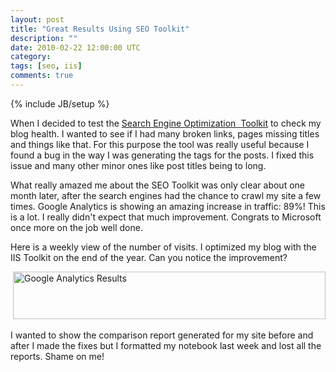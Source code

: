 ```yaml
---
layout: post
title: "Great Results Using SEO Toolkit"
description: ""
date: 2010-02-22 12:00:00 UTC
category: 
tags: [seo, iis]
comments: true
---
```

{% include JB/setup %}

<div id="post">
<p>When I decided to test the&nbsp;<a href="http://www.iis.net/expand/SEOToolkit">Search Engine Optimization &nbsp;Toolkit</a>&nbsp;to check my blog health. I wanted to see if I had many broken links, pages missing titles and things like that. For this purpose the tool was really useful because I found a bug in the way I was generating the tags for the posts. I fixed this issue and many other minor ones like post titles being to long.</p>
<p>What really amazed me about the SEO Toolkit was only clear about one month later, after the search engines had the chance to crawl my site a few times. Google Analytics is showing an amazing increase in traffic: 89%! This is a lot. I really didn't expect that much improvement. Congrats to Microsoft once more on the job well done.</p>
<p>Here is a weekly view of the number of visits. I optimized my blog with the IIS Toolkit on the end of the year. Can you notice the improvement?</p>
<p>&nbsp;<img alt="Google Analytics Results" width="500" height="76" src="http://www.perezgb.com/upload/googleAnalytics.jpg" /></p>
<p>I wanted to show the comparison report generated for my site before and after I made the fixes but I formatted my notebook last week and lost all the reports. Shame on me!</p>
</div>